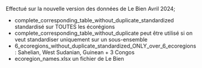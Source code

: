 Effectué sur la nouvelle version des données de Le Bien Avril 2024;

- complete_corresponding_table_without_duplicate_standardized standardisé sur TOUTES les écorégions
- complete_corresponding_table_without_duplicate peut être utilisé si on veut standardiser uniquement sur un sous-ensemble
- 6_ecoregions_without_duplicate_standardized_ONLY_over_6_ecoregions : Sahelian, West Sudanian, Guinean + 3 Congos
- ecoregion_names.xlsx un fichier de Le Bien
